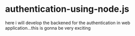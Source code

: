 # authentication-using-node.js
here i will develop the backened for the authentication in web application...this is gonna be very exciting
